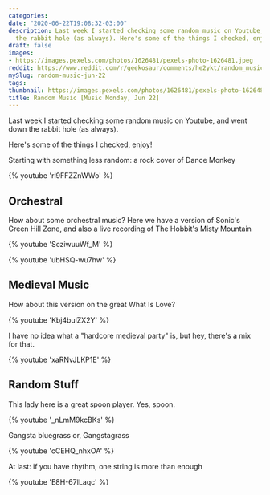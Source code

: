 ```yaml
---
categories:
date: "2020-06-22T19:08:32-03:00"
description: Last week I started checking some random music on Youtube, and went down
  the rabbit hole (as always). Here's some of the things I checked, enjoy!
draft: false
images:
- https://images.pexels.com/photos/1626481/pexels-photo-1626481.jpeg
reddit: https://www.reddit.com/r/geekosaur/comments/he2ykt/random_music_music_monday_jun_22/
mySlug: random-music-jun-22
tags:
thumbnail: https://images.pexels.com/photos/1626481/pexels-photo-1626481.jpeg
title: Random Music [Music Monday, Jun 22]
---
```


Last week I started checking some random music on Youtube, and went down the rabbit hole (as always).

Here's some of the things I checked, enjoy!

Starting with something less random: a rock cover of Dance Monkey

{% youtube 'rl9FFZZnWWo' %}  

<!--more-->

## Orchestral

How about some orchestral music? Here we have a version of Sonic's Green Hill Zone, and also a live recording of The Hobbit's Misty Mountain

{% youtube 'ScziwuuWf_M' %}

{% youtube 'ubHSQ-wu7hw' %}

## Medieval Music

How about this version on the great What Is Love?

{% youtube 'Kbj4bulZX2Y' %}

I have no idea what a "hardcore medieval party" is, but hey, there's a mix for that.

{% youtube 'xaRNvJLKP1E' %}

## Random Stuff

This lady here is a great spoon player. Yes, spoon.

{% youtube '_nLmM9kcBKs' %}

Gangsta bluegrass or, Gangstagrass

{% youtube 'cCEHQ_nhxOA' %}

At last: if you have rhythm, one string is more than enough

{% youtube 'E8H-67ILaqc' %}  
